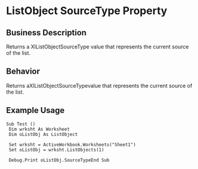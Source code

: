 # ListObject SourceType Property

## Business Description
Returns a XlListObjectSourceType value that represents the current source of the list.

## Behavior
Returns aXlListObjectSourceTypevalue that represents the current source of the list.

## Example Usage
```vba
Sub Test () 
 Dim wrksht As Worksheet 
 Dim oListObj As ListObject 
 
 Set wrksht = ActiveWorkbook.Worksheets("Sheet1") 
 Set oListObj = wrksht.ListObjects(1) 
 
 Debug.Print oListObj.SourceTypeEnd Sub
```